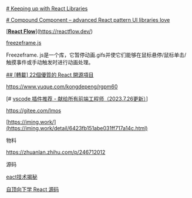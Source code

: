 
[# Keeping up with React Libraries](https://maxrozen.com/keeping-up-with-react-libraries)

[# Compound Component – advanced React pattern UI libraries love](https://isamatov.com/compound-components-react/)

[[**React Flow**](https://reactflow.dev/)](https://reactflow.dev/)

[freezeframe.js](https://github.com/ctrl-freaks/freezeframe.js)

Freezeframe. js是一个库，它暂停动画.gifs并使它们能够在鼠标悬停/鼠标单击/触摸事件或手动触发时进行动画处理。

[## [轉載] 22個優質的 React 開源項目](https://wiki.aleen42.com/post/22_react_opensrc/22_react_opensrc.html)

https://www.yuque.com/kongdepeng/rgpm60

[# [vscode 插件推荐 - 献给所有前端工程师（2023.7.26更新）](https://segmentfault.com/a/1190000006697219)]

https://gitee.com/lmos


[https://iming.work/](https://iming.work/detail/6423fb151abe031ff717a14c.html)


物料

https://zhuanlan.zhihu.com/p/246712012


源码


[eact技术揭秘](https://react.iamkasong.com/)

[自顶向下学 React 源码](https://ke.segmentfault.com/course/1650000023864436)